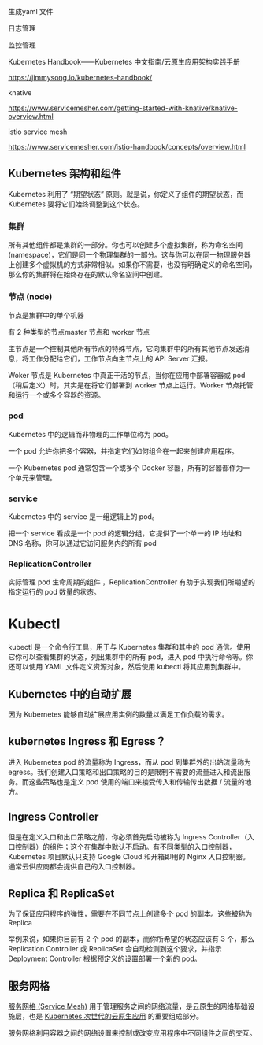 



生成yaml 文件

日志管理

监控管理

Kubernetes Handbook——Kubernetes 中文指南/云原生应用架构实践手册

https://jimmysong.io/kubernetes-handbook/

knative

https://www.servicemesher.com/getting-started-with-knative/knative-overview.html

istio service mesh

https://www.servicemesher.com/istio-handbook/concepts/overview.html



## Kubernetes 架构和组件

 Kubernetes 利用了 “期望状态” 原则。就是说，你定义了组件的期望状态，而 Kubernetes 要将它们始终调整到这个状态。

### 集群

所有其他组件都是集群的一部分。你也可以创建多个虚拟集群，称为命名空间 (namespace)，它们是同一个物理集群的一部分。这与你可以在同一物理服务器上创建多个虚拟机的方式非常相似。如果你不需要，也没有明确定义的命名空间，那么你的集群将在始终存在的默认命名空间中创建。

### 节点 (node)

节点是集群中的单个机器

有 2 种类型的节点master 节点和 worker 节点

主节点是一个控制其他所有节点的特殊节点，它向集群中的所有其他节点发送消息，将工作分配给它们，工作节点向主节点上的 API Server 汇报。

Woker 节点是 Kubernetes 中真正干活的节点，当你在应用中部署容器或 pod（稍后定义）时，其实是在将它们部署到 worker 节点上运行。Worker 节点托管和运行一个或多个容器的资源。

### pod

Kubernetes 中的逻辑而非物理的工作单位称为 pod。 

一个 pod 允许你把多个容器，并指定它们如何组合在一起来创建应用程序。

一个 Kubernetes pod 通常包含一个或多个 Docker 容器，所有的容器都作为一个单元来管理。

### service

Kubernetes 中的 service 是一组逻辑上的 pod。

把一个 service 看成是一个 pod 的逻辑分组，它提供了一个单一的 IP 地址和 DNS 名称，你可以通过它访问服务内的所有 pod

### ReplicationController

实际管理 pod 生命周期的组件 ，ReplicationController 有助于实现我们所期望的指定运行的 pod 数量的状态。

# Kubectl

kubectl 是一个命令行工具，用于与 Kubernetes 集群和其中的 pod 通信。使用它你可以查看集群的状态，列出集群中的所有 pod，进入 pod 中执行命令等。你还可以使用 YAML 文件定义资源对象，然后使用 kubectl 将其应用到集群中。

## Kubernetes 中的自动扩展

因为 Kubernetes 能够自动扩展应用实例的数量以满足工作负载的需求。

##  kubernetes Ingress 和 Egress？

进入 Kubernetes pod 的流量称为 Ingress，而从 pod 到集群外的出站流量称为 egress。我们创建入口策略和出口策略的目的是限制不需要的流量进入和流出服务。而这些策略也是定义 pod 使用的端口来接受传入和传输传出数据 / 流量的地方。

## Ingress Controller

但是在定义入口和出口策略之前，你必须首先启动被称为 Ingress Controller（入口控制器）的组件；这个在集群中默认不启动。有不同类型的入口控制器，Kubernetes 项目默认只支持 Google Cloud 和开箱即用的 Nginx 入口控制器。通常云供应商都会提供自己的入口控制器。

## Replica 和 ReplicaSet

为了保证应用程序的弹性，需要在不同节点上创建多个 pod 的副本。这些被称为 Replica

举例来说，如果你目前有 2 个 pod 的副本，而你所希望的状态应该有 3 个，那么 Replication Controller 或 ReplicaSet 会自动检测到这个要求，并指示 Deployment Controller 根据预定义的设置部署一个新的 pod。

## 服务网格

[服务网格 (Service Mesh)](https://jimmysong.io/blog/what-is-a-service-mesh/) 用于管理服务之间的网络流量，是云原生的网络基础设施层，也是 [Kubernetes 次世代的云原生应用](https://jimmysong.io/blog/post-kubernetes-era/) 的重要组成部分。

服务网格利用容器之间的网络设置来控制或改变应用程序中不同组件之间的交互。

